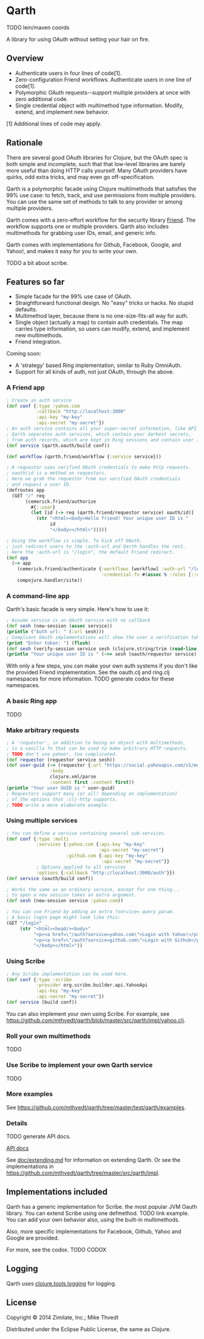 # Qarth

TODO lein/maven coords

A library for using OAuth without setting your hair on fire.

## Overview

* Authenticate users in four lines of code[1].
* Zero-configuration Friend workflows. Authenticate users in one line of code[1].
* Polymorphic OAuth requests--support multiple providers at once
with zero additional code.
* Single credential object with multimethod type information.
Modify, extend, and implement new behavior.

[1] Additional lines of code may apply.

## Rationale

There are several good OAuth libraries for Clojure,
but the OAuth spec is both simple and incomplete, such that
that low-level libraries are barely more useful than doing HTTP calls yourself.
Many OAuth providers have quirks, odd extra tricks, and may even go off-specification.

Qarth is a polymorphic facade using Clojure multilmethods
that satisfies the 99% use case:
to fetch, track, and use permissions from multiple providers. You can
use the same set of methods to talk to any provider or among multiple providers.

Qarth comes with a zero-effort workflow for the
security library [Friend](https://github.com/cemerick/friend).
The workflow supports one or multiple providers.
Qarth also includes multimethods for grabbing user IDs, email, and generic info.

Qarth comes with implementations for Github, Facebook, Google, and Yahoo!, and
makes it easy for you to write your own.

TODO a bit about scribe.

## Features so far

* Simple facade for the 99% use case of OAuth.
* Straightforward functional design. No "easy" tricks or hacks. No stupid defaults.
* Multimethod layer, because there is no one-size-fits-all way for auth.
* Single object (actually a map) to contain auth credentials. The map
carries type information, so users can modify, extend, and implement new multimethods.
* Friend integration.

Coming soon:

* A 'strategy' based Ring implementation, similar to Ruby OmniAuth.
* Support for all kinds of auth, not just OAuth, through the above.

### A Friend app

```clojure
; Create an auth service
(def conf {:type :yahoo.com
           :callback "http://localhost:3000"
           :api-key "my-key"
           :api-secret "my-secret"})
; An auth service contains all your super-secret information, like API passwords.
; Qarth separates auth services, which contain your darkest secrets,
; from auth records, which are kept in Ring sessions and contain user information.
(def service (qarth.oauth/build conf))

(def workflow (qarth.friend/workflow {:service service}))

; A requestor uses verified OAuth credentials to make http requests.
; oauth/id is a method on requestors.
; Here we grab the requestor from our verified OAuth credentials
; and request a user ID.
(defroutes app
  (GET "/" req
       (cemerick.friend/authorize
         #{::user}
         (let [id (-> req (qarth.friend/requestor service) oauth/id)]
           (str "<html><body>Hello friend! Your unique user ID is "
                id
                "</body></html>")))))

; Using the workflow is simple. To kick off OAuth,
; just redirect users to the :auth-url and Qarth handles the rest.
; Here the :auth-url is "/login", the default Friend redirect.
(def app
  (-> app
    (cemerick.friend/authenticate {:workflows [workflow] :auth-url "/login"
                                   :credential-fn #(assoc % :roles [::user])})
    compojure.handler/site))
```

### A command-line app

Qarth's basic facade is very simple. Here's how to use it:

```clojure
; Assume service is an OAuth service with no callback
(def sesh (new-session (assoc service))
(println ("Auth url: " (:url sesh)))
; Compliant OAuth implementations will show the user a verification token.
(print "Enter token: ") (flush)
(def sesh (verify-session service sesh (clojure.string/trim (read-line))))
(println "Your unique user ID is " (->> sesh (oauth/requestor service) oauth/id))
```

With only a few steps, you can make your own auth systems
if you don't like the provided Friend implementation.
See the oauth.clj and ring.clj namespaces for more information.
TODO generate codox for these namespaces.

### A basic Ring app

TODO

### Make arbitrary requests

```clojure
; A 'requestor', in addition to being an object with multimethods,
; is a vanilla fn that can be used to make arbitrary HTTP requests.
; TODO don't use yahoo!, too complicated.
(def requestor (requestor service sesh))
(def user-guid (-> (requestor {:url "https://social.yahooapis.com/v1/me/guid"})
				:body
				clojure.xml/parse
				:content first :content first))
(println "Your user GUID is " user-guid)
; Requestors support many (or all! depending on implementation)
; of the options that :clj-http supports.
; TODO write a more elaborate example.
```

### Using multiple services

```clojure
; You can define a service containing several sub-services.
(def conf {:type :multi
           :services {:yahoo.com {:api-key "my-key"
                                  :api-secret "my-secret"}
                      :github.com {:api-key "my-key"
                                   :api-secret "my-secret"}}
           ; Options applied to all services
           :options {:callback "http://localhost:3000/auth"}})
(def service (oauth/build conf))

; Works the same as an ordinary service, except for one thing...
; to open a new session takes an extra argument.
(def sesh (new-session service :yahoo.com))

; You can use Friend by adding an extra ?service= query param.
; A basic login page might look like this:
(GET "/login" _
     (str "<html><head/><body>"
          "<p><a href=\"/auth?service=yahoo.com\">Login with Yahoo!</p>"
          "<p><a href=\"/auth?service=github.com\">Login with Github</p>"
          "</body></html>"))
```

### Using Scribe

```clojure
; Any Scribe implementation can be used here.
(def conf {:type :scribe
           :provider org.scribe.builder.api.YahooApi
           :api-key "my-key"
           :api-secret "my-secret"})
(def service (build conf))
```

You can also implement your own using Scribe. For example, see
https://github.com/mthvedt/qarth/blob/master/src/qarth/impl/yahoo.clj.

### Roll your own multimethods

TODO

### Use Scribe to implement your own Qarth service

TODO

### More examples

See https://github.com/mthvedt/qarth/tree/master/test/qarth/examples.

### Details

TODO generate API docs.

[API docs](http://mthvedt.github.io/qarth/codox)

See [doc/extending.md](https://github.com/mthvedt/qarth/blob/master/doc/extending.md)
for information on extending Qarth.
Or see the implementations in
https://github.com/mthvedt/qarth/tree/master/src/qarth/impl.

## Implementations included

Qarth has a generic implementation for Scribe.
the most popular JVM Oauth library. You can extend Scribe using one defmethod.
TODO link example.
You can add your own behavior also, using the built-in multimethods.

Also, more specific implementations for Facebook, Github, Yahoo and Google
are provided.

For more, see the codox. TODO CODOX

## Logging

Qarth uses [clojure.tools.logging](https://github.com/clojure/tools.logging)
for logging.

## License

Copyright © 2014 Zimilate, Inc.; Mike Thvedt

Distributed under the Eclipse Public License, the same as Clojure.
